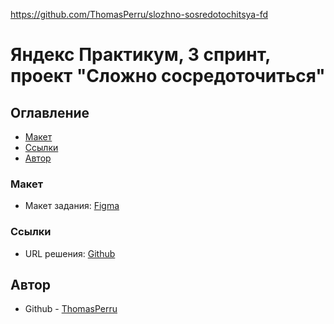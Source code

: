 https://github.com/ThomasPerru/slozhno-sosredotochitsya-fd

# Яндекс Практикум, 3 спринт, проект "Сложно сосредоточиться"

## Оглавление

- [Макет](#макет)
- [Ссылки](#ссылки)
- [Автор](#автор)

### Макет

- Макет задания: [Figma]( https://www.figma.com/design/jCCpF6CIxzMLF5rdpSKx9G/3-%D1%81%D0%BF%D1%80%D0%B8%D0%BD%D1%82.-%D0%9F%D1%80%D0%BE%D0%B5%D0%BA%D1%82%D0%BD%D0%B0%D1%8F-%D1%80%D0%B0%D0%B1%D0%BE%D1%82%D0%B0?node-id=1-384&t=Onqzv4UxDVnauqjV-0 )

### Ссылки

- URL решения: [Github]( https://github.com/ThomasPerru/slozhno-sosredotochitsya-fd )

## Автор

- Github - [ThomasPerru][def]

[def]: https://github.com/ThomasPerru
